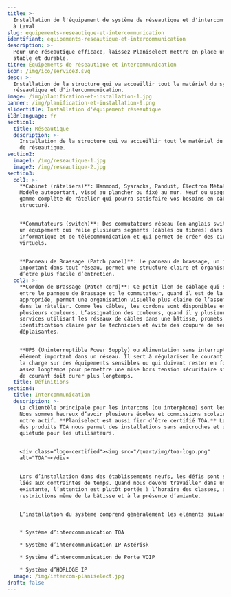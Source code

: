 ```yaml
---
title: >-
  Installation de l'équipement de système de réseautique et d'intercommunication
  à Laval
slug: equipements-reseautique-et-intercommunication
identifiant: equipements-reseautique-et-intercommunication
description: >-
  Pour une réseautique efficace, laissez Planiselect mettre en place un système
  stable et durable.
titre: Équipements de réseautique et intercommunication
icon: /img/ico/service3.svg
desc: >-
  Installation de la structure qui va accueillir tout le matériel du système de
  réseautique et d'intercommunication.
image: /img/planification-et-installation-1.jpg
banner: /img/planification-et-installation-9.png
slidertitle: Installation d'équipement réseautique
i18nlanguage: fr
section1:
  title: Réseautique
  description: >-
    Installation de la structure qui va accueillir tout le matériel du système
    de réseautique.
section2:
  image1: /img/reseautique-1.jpg
  image2: /img/reseautique-2.jpg
section3:
  col1: >-
    **Cabinet (râteliers)**: Hammond, Sysracks, Panduit, Électron Métal et plus.
    Modèle autoportant, vissé au plancher ou fixé au mur. Neuf ou usagé. Une
    gamme complète de râtelier qui pourra satisfaire vos besoins en câblage
    structuré.


    **Commutateurs (switch)**: Des commutateurs réseau (en anglais switch), est
    un équipement qui relie plusieurs segments (câbles ou fibres) dans un réseau
    informatique et de télécommunication et qui permet de créer des circuits
    virtuels.


    **Panneau de Brassage (Patch panel)**: Le panneau de brassage, un item
    important dans tout réseau, permet une structure claire et organisée en plus
    d’être plus facile d’entretien.
  col2: >-
    **Cordon de Brassage (Patch cord)**: Ce petit lien de câblage qui se situe
    entre le panneau de Brassage et le commutateur, quand il est de la longueur
    appropriée, permet une organisation visuelle plus claire de l’assemblage
    dans le râtelier. Comme les câbles, les cordons sont disponibles en
    plusieurs couleurs. L’assignation des couleurs, quand il y plusieurs
    services utilisant les réseaux de câbles dans une bâtisse, promets une
    identification claire par le technicien et évite des coupure de services
    déplaisantes.


    **UPS (Uninterruptible Power Supply) ou Alimentation sans interruption**: Un
    élément important dans un réseau. Il sert à régulariser le courant et garder
    la charge sur des équipements sensibles ou qui doivent rester en fonction
    assez longtemps pour permettre une mise hors tension sécuritaire si la panne
    de courant doit durer plus longtemps. 
  title: Définitions
section4:
  title: Intercommunication
  description: >-
    La clientèle principale pour les intercoms (ou interphone) sont les écoles.
    Nous sommes heureux d’avoir plusieurs écoles et commissions scolaires à
    notre actif. **Planiselect est aussi fier d’être certifié TOA.** La qualité
    des produits TOA nous permet des installations sans anicroches et une
    quiétude pour les utilisateurs.


    <div class="logo-certified"><img src="/quart/img/toa-logo.png"
    alt="TOA"></div>


    Lors d’installation dans des établissements neufs, les défis sont surtout
    liés aux contraintes de temps. Quand nous devons travailler dans une école
    existante, l’attention est plutôt portée à l’horaire des classes, aux
    restrictions même de la bâtisse et à la présence d’amiante. 


    L’installation du système comprend généralement les éléments suivants:


    * Système d’intercommunication TOA

    * Système d’intercommunication IP Astérisk

    * Système d’intercommunication de Porte VOIP

    * Système d’HORLOGE IP
  image: /img/intercom-planiselect.jpg
draft: false
---
```


